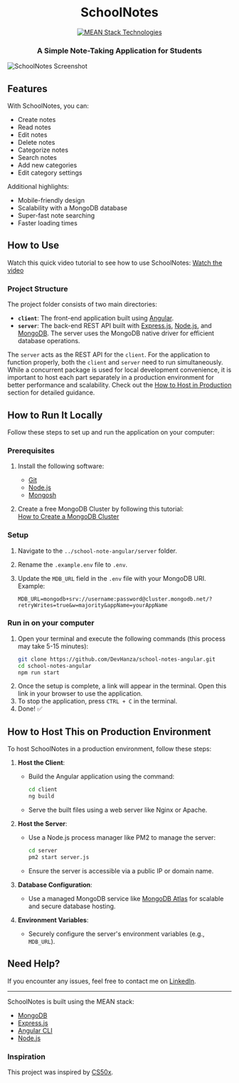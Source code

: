 <h1 align=center>SchoolNotes</h1>
<p align="center">
  <a href="https://hansana.is-a.dev">
    <img src="https://skillicons.dev/icons?i=mongodb,express,angular,nodejs" alt="MEAN Stack Technologies" />
  </a>
</p>

<h3 align="center">A Simple Note-Taking Application for Students</h3>

![SchoolNotes Screenshot](https://github.com/user-attachments/assets/466fca57-3a58-41c4-b645-ba91f6a5b81f)

## Features
With SchoolNotes, you can:
- Create notes
- Read notes
- Edit notes
- Delete notes
- Categorize notes
- Search notes
- Add new categories
- Edit category settings

Additional highlights:
- Mobile-friendly design
- Scalability with a MongoDB database
- Super-fast note searching
- Faster loading times

## How to Use
Watch this quick video tutorial to see how to use SchoolNotes:
[Watch the video](https://youtu.be/m-1DHXa-0FI)

### Project Structure
The project folder consists of two main directories:

- **`client`**: The front-end application built using [Angular](https://angular.dev/).
- **`server`**: The back-end REST API built with [Express.js](https://expressjs.com/), [Node.js](https://nodejs.org/en), and [MongoDB](https://mongodb.com/). The server uses the MongoDB native driver for efficient database operations.

The `server` acts as the REST API for the `client`. For the application to function properly, both the `client` and `server` need to run simultaneously. While a concurrent package is used for local development convenience, it is important to host each part separately in a production environment for better performance and scalability. Check out the [How to Host in Production](#how-to-host-this-on-production-environment) section for detailed guidance.

## How to Run It Locally
Follow these steps to set up and run the application on your computer:

### Prerequisites
1. Install the following software:
   - [Git](https://git-scm.com/downloads)
   - [Node.js](https://nodejs.org/en)
   - [Mongosh](https://www.mongodb.com/try/download/shell)

2. Create a free MongoDB Cluster by following this tutorial:  
   [How to Create a MongoDB Cluster](https://youtu.be/VkXvVOb99g0)

### Setup
1. Navigate to the `../school-note-angular/server` folder.
2. Rename the `.example.env` file to `.env`.
3. Update the `MDB_URL` field in the `.env` file with your MongoDB URI. Example:

   ```env
   MDB_URL=mongodb+srv://username:password@cluster.mongodb.net/?retryWrites=true&w=majority&appName=yourAppName
   ```

### Run in on your computer
1. Open your terminal and execute the following commands (this process may take 5-15 minutes):
   ```bash
   git clone https://github.com/DevHanza/school-notes-angular.git
   cd school-notes-angular
   npm run start
   ```
2. Once the setup is complete, a link will appear in the terminal. Open this link in your browser to use the application.
3. To stop the application, press `CTRL + C` in the terminal.
4. Done! ✅

## How to Host This on Production Environment
To host SchoolNotes in a production environment, follow these steps:

1. **Host the Client**:
   - Build the Angular application using the command:
     ```bash
     cd client
     ng build
     ```
   - Serve the built files using a web server like Nginx or Apache.

2. **Host the Server**:
   - Use a Node.js process manager like PM2 to manage the server:
     ```bash
     cd server
     pm2 start server.js
     ```
   - Ensure the server is accessible via a public IP or domain name.

3. **Database Configuration**:
   - Use a managed MongoDB service like [MongoDB Atlas](https://www.mongodb.com/products/platform/atlas-database) for scalable and secure database hosting.

4. **Environment Variables**:
   - Securely configure the server's environment variables (e.g., `MDB_URL`).


## Need Help?
If you encounter any issues, feel free to contact me on [LinkedIn](https://www.linkedin.com/in/devhanza/).

---

SchoolNotes is built using the MEAN stack:
- [MongoDB](https://www.mongodb.com)
- [Express.js](https://expressjs.com)
- [Angular CLI](https://github.com/angular/angular-cli)
- [Node.js](https://nodejs.org)

### Inspiration
This project was inspired by [CS50x](https://cs50.harvard.edu/x/2024/).
